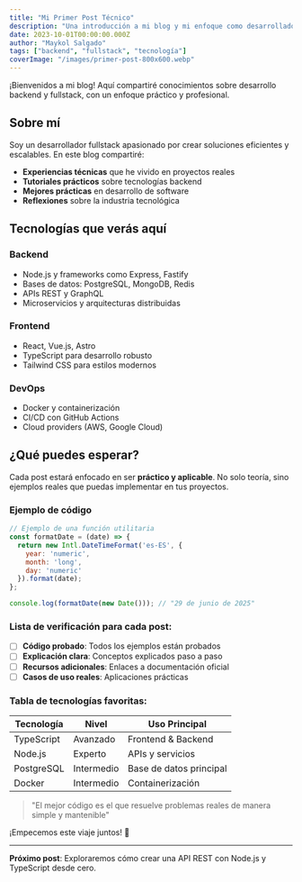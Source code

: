 ```yaml
---
title: "Mi Primer Post Técnico"
description: "Una introducción a mi blog y mi enfoque como desarrollador fullstack."
date: 2023-10-01T00:00:00.000Z
author: "Maykol Salgado"
tags: ["backend", "fullstack", "tecnología"]
coverImage: "/images/primer-post-800x600.webp"
---
```


¡Bienvenidos a mi blog! Aquí compartiré conocimientos sobre desarrollo backend y fullstack, con un enfoque práctico y profesional.

## Sobre mí

Soy un desarrollador fullstack apasionado por crear soluciones eficientes y escalables. En este blog compartiré:

- **Experiencias técnicas** que he vivido en proyectos reales
- **Tutoriales prácticos** sobre tecnologías backend
- **Mejores prácticas** en desarrollo de software
- **Reflexiones** sobre la industria tecnológica

## Tecnologías que verás aquí

### Backend
- Node.js y frameworks como Express, Fastify
- Bases de datos: PostgreSQL, MongoDB, Redis
- APIs REST y GraphQL
- Microservicios y arquitecturas distribuidas

### Frontend
- React, Vue.js, Astro
- TypeScript para desarrollo robusto
- Tailwind CSS para estilos modernos

### DevOps
- Docker y containerización
- CI/CD con GitHub Actions
- Cloud providers (AWS, Google Cloud)

## ¿Qué puedes esperar?

Cada post estará enfocado en ser **práctico y aplicable**. No solo teoría, sino ejemplos reales que puedas implementar en tus proyectos.

### Ejemplo de código

```javascript
// Ejemplo de una función utilitaria
const formatDate = (date) => {
  return new Intl.DateTimeFormat('es-ES', {
    year: 'numeric',
    month: 'long',
    day: 'numeric'
  }).format(date);
};

console.log(formatDate(new Date())); // "29 de junio de 2025"
```

### Lista de verificación para cada post:

- [ ] **Código probado**: Todos los ejemplos están probados
- [ ] **Explicación clara**: Conceptos explicados paso a paso
- [ ] **Recursos adicionales**: Enlaces a documentación oficial
- [ ] **Casos de uso reales**: Aplicaciones prácticas

### Tabla de tecnologías favoritas:

| Tecnología | Nivel | Uso Principal |
|------------|-------|---------------|
| TypeScript | Avanzado | Frontend & Backend |
| Node.js | Experto | APIs y servicios |
| PostgreSQL | Intermedio | Base de datos principal |
| Docker | Intermedio | Containerización |

> "El mejor código es el que resuelve problemas reales de manera simple y mantenible"

¡Empecemos este viaje juntos! 🚀

---

**Próximo post**: Exploraremos cómo crear una API REST con Node.js y TypeScript desde cero.